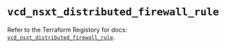 # `vcd_nsxt_distributed_firewall_rule`

Refer to the Terraform Registory for docs: [`vcd_nsxt_distributed_firewall_rule`](https://registry.terraform.io/providers/vmware/vcd/3.10.0/docs/resources/nsxt_distributed_firewall_rule).
